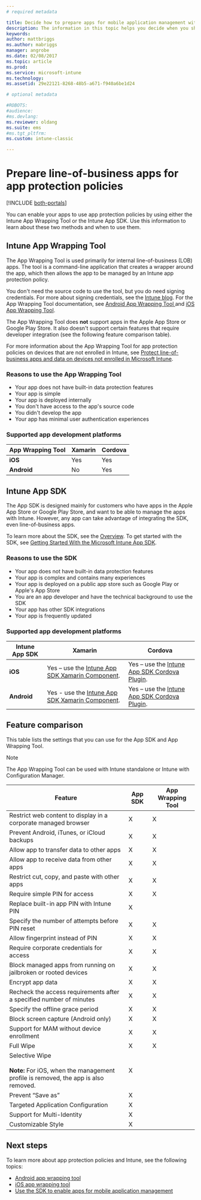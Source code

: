 ```yaml
---
# required metadata

title: Decide how to prepare apps for mobile application management with Microsoft Intune 
description: The information in this topic helps you decide when you should use the App wrapping tool and the App SDK to enable your custom line-of-business apps to use the mobile app management policies.
keywords:
author: mattbriggs
ms.author: mabriggs
manager: angrobe
ms.date: 02/08/2017
ms.topic: article
ms.prod:
ms.service: microsoft-intune
ms.technology:
ms.assetid: 29e22121-8268-48b5-a671-f940a6be1d24

# optional metadata

#ROBOTS:
#audience:
#ms.devlang:
ms.reviewer: oldang
ms.suite: ems
#ms.tgt_pltfrm:
ms.custom: intune-classic

---
```


# Prepare line-of-business apps for app protection policies

[!INCLUDE [both-portals](./includes/note-for-both-portals.md)]

You can enable your apps to use app protection policies by using either the Intune App Wrapping Tool or the Intune App SDK. Use this information to learn about these two methods and when to use them.

## Intune App Wrapping Tool
The App Wrapping Tool is used primarily for internal line-of-business (LOB) apps. The tool is a command-line application that creates a wrapper around the app, which then allows the app to be managed by an Intune app protection policy.

You don't need the source code to use the tool, but you do need signing credentials. For more about signing credentials, see the [Intune blog](https://blogs.technet.microsoft.com/enterprisemobility/2015/02/25/how-to-obtain-the-prerequisites-for-the-intune-app-wrapping-tool-for-ios/). For the App Wrapping Tool documentation, see [Android App Wrapping Tool ](app-wrapper-prepare-android.md) and [iOS App Wrapping Tool](app-wrapper-prepare-ios.md).

The App Wrapping Tool does **not** support apps in the Apple App Store or Google Play Store. It also doesn't support certain features that require developer integration (see the following feature comparison table).


For more information about the App Wrapping Tool for app protection policies on devices that are not enrolled in Intune, see [Protect line-of-business apps and data on devices not enrolled in Microsoft Intune](/intune-classic/deploy-use/protect-line-of-business-apps-and-data-on-devices-not-enrolled-in-microsoft-intune).

### Reasons to use the App Wrapping Tool
* Your app does not have built-in data protection features
* Your app is simple
* Your app is deployed internally
* You don't have access to the app's source code
* You didn't develop the app
* Your app has minimal user authentication experiences


### Supported app development platforms

|**App Wrapping Tool** | **Xamarin** |**Cordova** |
|------|----|----|
|**iOS** |Yes|Yes|
|**Android**| No |Yes|

## Intune App SDK
The App SDK is designed mainly for customers who have apps in the Apple App Store or Google Play Store, and want to be able to manage the apps with Intune. However, any app can take advantage of integrating the SDK, even line-of-business apps.

To learn more about the SDK, see the [Overview](app-sdk.md). To get started with the SDK, see [Getting Started With the Microsoft Intune App SDK](app-sdk-get-started.md).

### Reasons to use the SDK
* Your app does not have built-in data protection features
* Your app is complex and contains many experiences
* Your app is deployed on a public app store such as Google Play or Apple's App Store
* You are an app developer and have the technical background to use the SDK
* Your app has other SDK integrations
* Your app is frequently updated

### Supported app development platforms

|**Intune App SDK** |**Xamarin** |**Cordova**
|------|----|----|
|**iOS**|Yes – use the [Intune App SDK Xamarin Component](app-sdk-xamarin.md).|Yes – use the [Intune App SDK Cordova Plugin](app-sdk-cordova.md).|
|**Android**| Yes - use the [Intune App SDK Xamarin Component](app-sdk-xamarin.md).|Yes – use the [Intune App SDK Cordova Plugin](app-sdk-cordova.md).|

## Feature comparison
This table lists the settings that you can use for the App SDK and App Wrapping Tool.

> [!NOTE]
> The App Wrapping Tool can be used with Intune standalone or Intune with Configuration Manager.

|                                                         Feature                                                          | App SDK | App Wrapping Tool |
|--------------------------------------------------------------------------------------------------------------------------|---------|-------------------|
|                              Restrict web content to display in a corporate managed browser                              |    X    |         X         |
|                                        Prevent Android, iTunes, or iCloud backups                                        |    X    |         X         |
|                                         Allow app to transfer data to other apps                                         |    X    |         X         |
|                                        Allow app to receive data from other apps                                         |    X    |         X         |
|                                      Restrict cut, copy, and paste with other apps                                       |    X    |         X         |
|                                              Require simple PIN for access                                               |    X    |         X         |
|                                         Replace built-in app PIN with Intune PIN                                         |    X    |                   |
|                                     Specify the number of attempts before PIN reset                                      |    X    |         X         |
|                                             Allow fingerprint instead of PIN                                             |    X    |         X         |
|                                         Require corporate credentials for access                                         |    X    |         X         |
|                             Block managed apps from running on jailbroken or rooted devices                              |    X    |         X         |
|                                                     Encrypt app data                                                     |    X    |         X         |
|                           Recheck the access requirements after a specified number of minutes                            |    X    |         X         |
|                                             Specify the offline grace period                                             |    X    |         X         |
|                                           Block screen capture (Android only)                                            |    X    |         X         |
|                                        Support for MAM without device enrollment                                         |    X    |         X         |
|                                                        Full Wipe                                                         |    X    |         X         |
| Selective Wipe <br></br><strong>Note:</strong> For iOS, when the management profile is removed, the app is also removed. |    X    |                   |
|                                                    Prevent “Save as”                                                     |    X    |                   |
|                                            Targeted Application Configuration                                            |    X    |                   |
|                                                Support for Multi-Identity                                                |    X    |                   |
|                                                    Customizable Style                                                    |    X    |                   |

## Next steps

To learn more about app protection policies and Intune, see the following topics:

  -  [Android app wrapping tool](app-wrapper-prepare-android.md)</br>
  - [iOS app wrapping tool](app-wrapper-prepare-ios.md)</br>
  - [Use the SDK to enable apps for mobile application management](/intune-classic/deploy-use/use-the-sdk-to-enable-apps-for-mobile-application-management)
